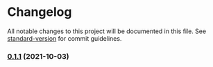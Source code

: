 # Changelog

All notable changes to this project will be documented in this file. See [standard-version](https://github.com/conventional-changelog/standard-version) for commit guidelines.

### [0.1.1](https://github.com/LavaDesu/osu-link/compare/0.1.0...0.1.1) (2021-10-03)
